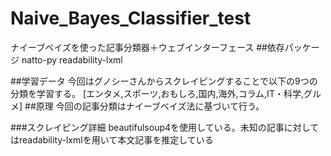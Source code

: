 # Naive_Bayes_Classifier_test
ナイーブベイズを使った記事分類器＋ウェブインターフェース
##依存パッケージ
natto-py
readability-lxml

##学習データ
今回はグノシーさんからスクレイピングすることで以下の9つの分類を学習する。
[エンタメ,スポーツ,おもしろ,国内,海外,コラム,IT・科学,グルメ]
##原理
今回の記事分類はナイーブベイズ法に基づいて行う。

###スクレイピング詳細
beautifulsoup4を使用している。未知の記事に対してはreadability-lxmlを用いて本文記事を推定している